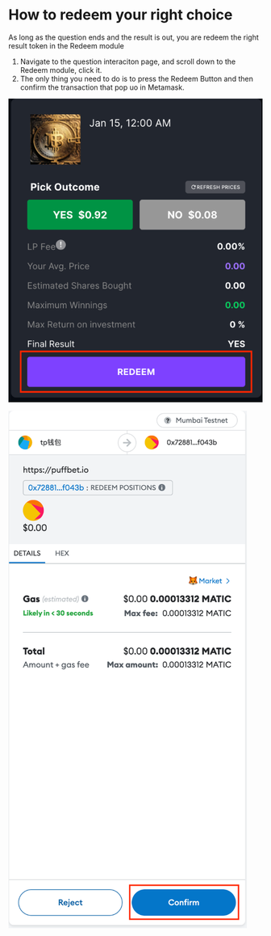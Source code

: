 # How to redeem your right choice

As long as the question ends and the result is out, you are redeem the right result token in the Redeem module
1. Navigate to the question interaciton page, and scroll down to the Redeem module, click it.
2. The only thing you need to do is to press the Redeem Button and then confirm the transaction that pop uo in Metamask.

![Alt text](image-18.png)

![Alt text](image-19.png)